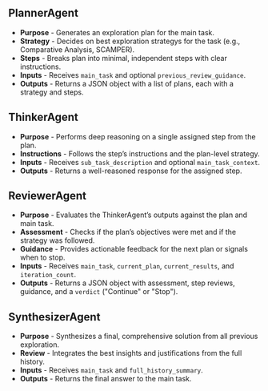 ## PlannerAgent
- **Purpose** - Generates an exploration plan for the main task.
- **Strategy** - Decides on best exploration strategys for the task (e.g., Comparative Analysis, SCAMPER).
- **Steps** - Breaks plan into minimal, independent steps with clear instructions.
- **Inputs** - Receives `main_task` and optional `previous_review_guidance`.
- **Outputs** - Returns a JSON object with a list of plans, each with a strategy and steps.

## ThinkerAgent
- **Purpose** - Performs deep reasoning on a single assigned step from the plan.
- **Instructions** - Follows the step’s instructions and the plan-level strategy.
- **Inputs** - Receives `sub_task_description` and optional `main_task_context`.
- **Outputs** - Returns a well-reasoned response for the assigned step.

## ReviewerAgent
- **Purpose** - Evaluates the ThinkerAgent’s outputs against the plan and main task.
- **Assessment** - Checks if the plan’s objectives were met and if the strategy was followed.
- **Guidance** - Provides actionable feedback for the next plan or signals when to stop.
- **Inputs** - Receives `main_task`, `current_plan`, `current_results`, and `iteration_count`.
- **Outputs** - Returns a JSON object with assessment, step reviews, guidance, and a `verdict` ("Continue" or "Stop").

## SynthesizerAgent
- **Purpose** - Synthesizes a final, comprehensive solution from all previous exploration.
- **Review** - Integrates the best insights and justifications from the full history.
- **Inputs** - Receives `main_task` and `full_history_summary`.
- **Outputs** - Returns the final answer to the main task.
